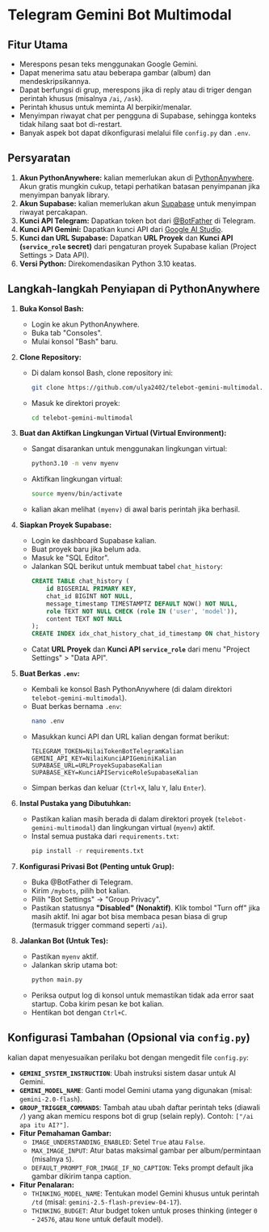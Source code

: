 # Telegram Gemini Bot Multimodal

## Fitur Utama

* Merespons pesan teks menggunakan Google Gemini.
* Dapat menerima satu atau beberapa gambar (album) dan mendeskripsikannya.
* Dapat berfungsi di grup, merespons jika di reply atau di triger dengan perintah khusus (misalnya `/ai`, `/ask`).
* Perintah khusus untuk meminta AI berpikir/menalar.
* Menyimpan riwayat chat per pengguna di Supabase, sehingga konteks tidak hilang saat bot di-restart.
* Banyak aspek bot dapat dikonfigurasi melalui file `config.py` dan `.env`.

## Persyaratan

1.  **Akun PythonAnywhere:** kalian memerlukan akun di [PythonAnywhere](https://www.pythonanywhere.com/). Akun gratis mungkin cukup, tetapi perhatikan batasan penyimpanan jika menyimpan banyak library.
2.  **Akun Supabase:** kalian memerlukan akun [Supabase](https://supabase.com) untuk menyimpan riwayat percakapan.
3.  **Kunci API Telegram:** Dapatkan token bot dari [@BotFather](https://t.me/BotFather) di Telegram.
4.  **Kunci API Gemini:** Dapatkan kunci API dari [Google AI Studio](https://aistudio.google.com/apikey).
5.  **Kunci dan URL Supabase:** Dapatkan **URL Proyek** dan **Kunci API (`service_role` secret)** dari pengaturan proyek Supabase kalian (Project Settings > Data API).
6.  **Versi Python:** Direkomendasikan Python 3.10 keatas.

## Langkah-langkah Penyiapan di PythonAnywhere

1.  **Buka Konsol Bash:**
    * Login ke akun PythonAnywhere.
    * Buka tab "Consoles".
    * Mulai konsol "Bash" baru.

2.  **Clone Repository:**
    * Di dalam konsol Bash, clone repository ini:
        ```bash
        git clone https://github.com/ulya2402/telebot-gemini-multimodal.git
        ```
    * Masuk ke direktori proyek:
        ```bash
        cd telebot-gemini-multimodal
        ```

3.  **Buat dan Aktifkan Lingkungan Virtual (Virtual Environment):**
    * Sangat disarankan untuk menggunakan lingkungan virtual:
        ```bash
        python3.10 -m venv myenv 
        ```
    * Aktifkan lingkungan virtual:
        ```bash
        source myenv/bin/activate
        ```
    * kalian akan melihat `(myenv)` di awal baris perintah jika berhasil.

4.  **Siapkan Proyek Supabase:**
    * Login ke dashboard Supabase kalian.
    * Buat proyek baru jika belum ada.
    * Masuk ke "SQL Editor".
    * Jalankan SQL berikut untuk membuat tabel `chat_history`:
        ```sql
        CREATE TABLE chat_history (
            id BIGSERIAL PRIMARY KEY,
            chat_id BIGINT NOT NULL,
            message_timestamp TIMESTAMPTZ DEFAULT NOW() NOT NULL,
            role TEXT NOT NULL CHECK (role IN ('user', 'model')),
            content TEXT NOT NULL
        );
        CREATE INDEX idx_chat_history_chat_id_timestamp ON chat_history (chat_id, message_timestamp DESC);
        ```
    * Catat **URL Proyek** dan **Kunci API `service_role`** dari menu "Project Settings" > "Data API". 

5.  **Buat Berkas `.env`:**
    * Kembali ke konsol Bash PythonAnywhere (di dalam direktori `telebot-gemini-multimodal`).
    * Buat berkas bernama `.env`:
        ```bash
        nano .env
        ```
    * Masukkan kunci API dan URL kalian dengan format berikut:
        ```dotenv
        TELEGRAM_TOKEN=NilaiTokenBotTelegramKalian
        GEMINI_API_KEY=NilaiKunciAPIGeminiKalian
        SUPABASE_URL=URLProyekSupabaseKalian
        SUPABASE_KEY=KunciAPIServiceRoleSupabaseKalian
        ```
    * Simpan berkas dan keluar (`Ctrl+X`, lalu `Y`, lalu `Enter`).

6.  **Instal Pustaka yang Dibutuhkan:**
    * Pastikan kalian masih berada di dalam direktori proyek (`telebot-gemini-multimodal`) dan lingkungan virtual (`myenv`) aktif.
    * Instal semua pustaka dari `requirements.txt`:
        ```bash
        pip install -r requirements.txt
        ```

7.  **Konfigurasi Privasi Bot (Penting untuk Grup):**
    * Buka @BotFather di Telegram.
    * Kirim `/mybots`, pilih bot kalian.
    * Pilih "Bot Settings" -> "Group Privacy".
    * Pastikan statusnya **"Disabled" (Nonaktif)**. Klik tombol "Turn off" jika masih aktif. Ini agar bot bisa membaca pesan biasa di grup (termasuk trigger command seperti `/ai`).

8.  **Jalankan Bot (Untuk Tes):**
    * Pastikan `myenv` aktif.
    * Jalankan skrip utama bot:
        ```bash
        python main.py
        ```
    * Periksa output log di konsol untuk memastikan tidak ada error saat startup. Coba kirim pesan ke bot kalian.
    * Hentikan bot dengan `Ctrl+C`.

## Konfigurasi Tambahan (Opsional via `config.py`)

kalian dapat menyesuaikan perilaku bot dengan mengedit file `config.py`:

* **`GEMINI_SYSTEM_INSTRUCTION`**: Ubah instruksi sistem dasar untuk AI Gemini.
* **`GEMINI_MODEL_NAME`**: Ganti model Gemini utama yang digunakan (misal: `gemini-2.0-flash`).
* **`GROUP_TRIGGER_COMMANDS`**: Tambah atau ubah daftar perintah teks (diawali `/`) yang akan memicu respons bot di grup (selain reply). Contoh: `["/ai apa itu AI?"]`.
* **Fitur Pemahaman Gambar:**
    * `IMAGE_UNDERSTANDING_ENABLED`: Setel `True` atau `False`.
    * `MAX_IMAGE_INPUT`: Atur batas maksimal gambar per album/permintaan (misalnya `5`).
    * `DEFAULT_PROMPT_FOR_IMAGE_IF_NO_CAPTION`: Teks prompt default jika gambar dikirim tanpa caption.
* **Fitur Penalaran:**
    * `THINKING_MODEL_NAME`: Tentukan model Gemini khusus untuk perintah `/td` (misal: `gemini-2.5-flash-preview-04-17`).
    * `THINKING_BUDGET`: Atur budget token untuk proses thinking (integer `0` - `24576`, atau `None` untuk default model).
